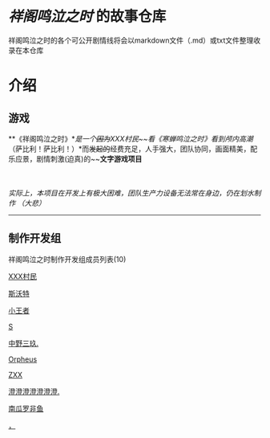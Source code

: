 # ***祥阁鸣泣之时*** 的故事仓库

祥阁鸣泣之时的各个可公开剧情线将会以markdown文件（.md）或txt文件整理收录在本仓库




# 介绍

## 游戏


**《祥阁鸣泣之时》**是一个~~因为~~*XXX村民*~~看《寒蝉鸣泣之时》看到颅内高潮*（萨比利！萨比利！）*而~~发起的~~经费充足，人手强大，团队协同，画面精美，配乐应景，剧情刺激(迫真)的~~**文字游戏项目**</br></br></br>

*实际上，本项目在开发上有极大困难，团队生产力设备无法常在身边，仍在划水制作 （大悲）*

----------
## 制作开发组


祥阁鸣泣之时制作开发组成员列表(10)

[XXX村民][1]

[斯沃特][2]

[小王者][3]

[S][4]

[中野三玖.][5]

[Orpheus][6]

[ZXX][7]

[澄澄澄澄澄澄澄.][8]

[南瓜罗非鱼][9]

[，][10]





  [1]: https://club.khboys.cn/XXX%E6%9D%91%E6%B0%91.html
  [2]: https://club.khboys.cn/%E6%96%AF%E6%B2%83%E7%89%B9.html
  [3]: https://club.khboys.cn/%E5%B0%8F%E7%8E%8B%E8%80%85.html
  [4]: https://club.khboys.cn/S.html
  [5]: https://club.khboys.cn/%E4%B8%AD%E9%87%8E%E4%B8%89%E7%8E%96.html
  [6]: https://club.khboys.cn/Orpheus.html
  [7]: https://club.khboys.cn/ZXX.html
  [8]: https://club.khboys.cn/%E6%BE%84%E6%BE%84%E6%BE%84%E6%BE%84%E6%BE%84%E6%BE%84%E6%BE%84.html
  [9]: https://club.khboys.cn/%E5%8D%97%E7%93%9C%E7%BD%97%E9%9D%9E%E9%B1%BC.html
  [10]: https://club.khboys.cn/19.html
